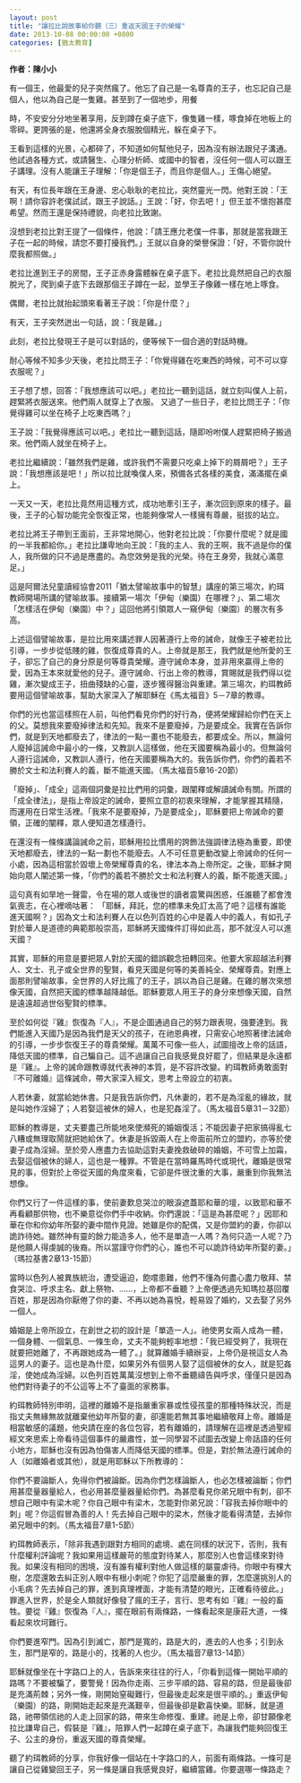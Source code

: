 ```yaml
---
layout: post
title: "讓拉比說故事給你聽（三）重返天國王子的榮耀"
date: 2013-10-08 00:00:00 +0800
categories: [猶太教育]
---
```


**作者：陳小小**

有一個王，他最愛的兒子突然瘋了。他忘了自己是一名尊貴的王子，也忘記自己是個人，他以為自己是一隻雞。甚至到了一個地步，用餐

時，不安安分分地坐著享用，反到蹲在桌子底下，像隻雞一樣，啄食掉在地板上的零碎。更誇張的是，他還將全身衣服脫個精光，躲在桌子下。

王看到這樣的光景，心都碎了，不知道如何幫他兒子，因為沒有辦法跟兒子溝通。他試過各種方式，或請醫生、心理分析師、或國中的智者，沒任何一個人可以跟王子講理。沒有人能讓王子理解：「你是個王子，而且你是個人。」王傷心絕望。

有天，有位長年跟在王身邊、忠心耿耿的老拉比，突然靈光一閃。他對王說：「王啊！請你容許老僕試試，跟王子說話。」王說：「好，你去吧！」但王並不懷抱甚麼希望。然而王還是保持禮貌，向老拉比致謝。

沒想到老拉比對王提了一個條件，他說：「請王應允老僕一件事，那就是當我跟王子在一起的時候，請您不要打擾我們。」王就以自身的榮譽保證：「好，不管你說什麼我都照做。」

老拉比進到王子的房間，王子正赤身露體躲在桌子底下。老拉比竟然把自己的衣服脫光了，爬到桌子底下去跟那個王子蹲在一起，並學王子像雞一樣在地上啄食。

偶爾，老拉比就抬起頭來看著王子說：「你是什麼？」

有天，王子突然迸出一句話，說：「我是雞。」

此刻，老拉比發現王子是可以對話的，便等候下一個合適的對話時機。

耐心等候不知多少天後，老拉比問王子：「你覺得雞在吃東西的時候，可不可以穿衣服呢？」

王子想了想，回答：「我想應該可以吧。」老拉比一聽到這話，就立刻叫僕人上前，趕緊將衣服送來。他們兩人就穿上了衣服。 又過了一些日子，老拉比問王子：「你覺得雞可以坐在椅子上吃東西嗎？」

王子說：「我覺得應該可以吧。」老拉比一聽到這話，隨即吩咐僕人趕緊把椅子搬過來。他們兩人就坐在椅子上。

老拉比繼續說：「雖然我們是雞，或許我們不需要只吃桌上掉下的屑屑吧？」王子說：「我想應該是吧！」所以拉比就喚僕人來，預備各式各樣的美食，滿滿擺在桌上。

一天又一天，老拉比竟然用這種方式，成功地牽引王子，漸次回到原來的樣子。最後，王子的心智功能完全恢復正常，也能夠像常人一樣擁有尊嚴，挺拔的站立。

老拉比將王子帶到王面前，王非常地開心，他對老拉比說：「你要什麼呢？就是國的一半我都給你。」老拉比謙卑地向王說：「我的主人、我的王啊，我不過是你的僕人，我所做的只不過是應盡的。為您效勞是我的光榮。待在王身旁，我就心滿意足。」

這是阿爾法兒童讀經協會2011「猶太譬喻故事中的智慧」講座的第三場次，約珥教師開場所講的譬喻故事。接續第一場次「伊甸（樂園）在哪裡？」、第二場次「怎樣活在伊甸（樂園）中？」這回他將引領眾人一窺伊甸（樂園）的層次有多高。

上述這個譬喻故事，是拉比用來講述罪人因著遵行上帝的誡命，就像王子被老拉比引導，一步步從低賤的雞，恢復成尊貴的人。上帝就是那王，我們就是他所愛的王子，卻忘了自己的身分原是何等尊貴榮耀。遵守誡命本身，並非用來贏得上帝的愛，因為王本來就愛他的兒子。遵守誡命、行出上帝的教導，賞賜就是我們得以從雞，漸次變成王子，扭曲殘缺的心靈，逐步獲得醫治與重建。第三場次，約珥教師要用這個譬喻故事，幫助大家深入了解耶穌在《馬太福音》5－7章的教導。

你們的光也當這樣照在人前，叫他們看見你們的好行為，便將榮耀歸給你們在天上的父。莫想我來要廢掉律法和先知。我來不是要廢掉，乃是要成全。我實在告訴你們，就是到天地都廢去了，律法的一點一畫也不能廢去，都要成全。所以，無論何人廢掉這誡命中最小的一條，又教訓人這樣做，他在天國要稱為最小的。但無論何人遵行這誡命，又教訓人遵行，他在天國要稱為大的。我告訴你們，你們的義若不勝於文士和法利賽人的義，斷不能進天國。（馬太福音5章16-20節）

「廢掉」、「成全」這兩個詞彙是拉比們用的詞彙，跟闡釋或解讀誡命有關。所謂的「成全律法」，是指上帝設定的誡命，要照立意的初衷來理解，才能掌握其精隨，而運用在日常生活裡。「我來不是要廢掉，乃是要成全」，耶穌要把上帝誡命的要領，正確的闡釋，眾人便知道怎樣遵行。

在還沒有一條條講論誡命之前，耶穌用拉比慣用的誇飾法強調律法極為重要，即使天地都廢去，律法的一點一劃也不能廢去。人不可任意更動改變上帝誡命的任何一小處，因為這相當於毀壞上帝榮耀尊貴的名，律法本為上帝所定。之後，耶穌才開始向眾人闡述第一條，「你們的義若不勝於文士和法利賽人的義，斷不能進天國。」

這句真有如旱地一聲雷，令在場的眾人或後世的讀者震驚與困惑，任誰聽了都會洩氣喪志，在心裡嘀咕著： 「耶穌，拜託，您的標準未免訂太高了吧？這樣有誰能進天國啊？」因為文士和法利賽人在以色列百姓的心中是義人中的義人，有如孔子對於華人是道德的典範那般崇高，耶穌將天國條件訂得如此高，那不就沒人可以進天國？

其實，耶穌的用意是要把眾人對於天國的錯誤觀念扭轉回來。他要大家超越法利賽人、文士、孔子或全世界的聖賢，看見天國是何等的美善純全、榮耀尊貴。對應上面那則譬喻故事，全世界的人好比瘋了的王子，誤以為自己是雞。在雞的層次來想像天國，自然把天國的標準越降越低。耶穌要眾人用王子的身分來想像天國，自然是遠遠超過世俗聖賢的標準。

至於如何從『雞』恢復為『人』，不是企圖通過自己的努力跟表現，強要達到。我們能進入天國乃是因為我們是天父的孩子，在祂恩典裡，只需安心地照著律法誡命的引導，一步步恢復王子的尊貴榮耀。萬萬不可像一些人，試圖擅改上帝的話語，降低天國的標準，自己騙自己。這不過讓自己自我感覺良好罷了，但結果是永遠都是『雞』。上帝的誡命跟教導就代表神的本質，是不容許改變。約珥教師勇敢面對『不可離婚』這條誡命，帶大家深入經文，思考上帝設立的初衷。

人若休妻，就當給她休書。只是我告訴你們，凡休妻的，若不是為淫亂的緣故，就是叫她作淫婦了；人若娶這被休的婦人，也是犯姦淫了。（馬太福音5章31－32節）

耶穌的教導是，丈夫要盡己所能地來使瀕死的婚姻復活；不能因妻子把家搞得亂七八糟或無理取鬧就把她給休了。休妻是拆毀兩人在上帝面前所立的盟約，亦等於使妻子成為淫婦。至於旁人應盡力去協助這對夫妻挽救破碎的婚姻，不可雪上加霜，去娶這個被休的婦人，這也是一種罪。不管是在當時羅馬時代或現代，離婚是很常見的事，但對於上帝從天國的角度來看，它卻是件很沈重的大事，嚴重到你我無法想像。

你們又行了一件這樣的事，使前妻歎息哭泣的眼淚遮蓋耶和華的壇，以致耶和華不再看顧那供物，也不樂意從你們手中收納。你們還說：「這是為甚麼呢？」因耶和華在你和你幼年所娶的妻中間作見證。她雖是你的配偶，又是你盟約的妻，你卻以詭詐待她。雖然神有靈的餘力能造多人，他不是單造一人嗎？為何只造一人呢？乃是他願人得虔誠的後裔。所以當謹守你們的心，誰也不可以詭詐待幼年所娶的妻。」（瑪拉基書2章13-15節）

當時以色列人被異族統治，遭受逼迫，飽嚐患難，他們不懂為何盡心盡力敬拜、禁食哭泣、呼求主名、獻上祭物、……，上帝都不垂聽？上帝便透過先知瑪拉基回覆百姓，那是因為你厭倦了你的妻、不再以她為喜悅，輕易毀了婚約，又去娶了另外一個人。

婚姻是上帝所設立，在創世之初的設計是「單造一人」。祂使男女兩人成為一體，一個身體、一個氣息、一條生命，丈夫不能夠輕率地想：「我已經受夠了，我現在就要把她離了，不再跟她成為一體了。」就算離婚手續辦妥，上帝仍是視這女人為這男人的妻子。這也是為什麼，如果另外有個男人娶了這個被休的女人，就是犯姦淫，使她成為淫婦。以色列百姓萬萬沒想到上帝不垂聽禱告與呼求，僅僅只是因為他們對待妻子的不公這等上不了臺面的家務事。

約珥教師特別申明，這裡的離婚不是指嚴重家暴或性侵孩童的那種特殊狀況，而是指丈夫無緣無故就離棄他幼年所娶的妻，卻還能若無其事地繼續敬拜上帝。離婚是相當敏感的議題，他央請在座的各位包容，若有離婚的，請理解在這裡是透過聖經經文來思索上帝看待這個事件的嚴肅性，並一同學習不試圖去改變上帝話語的任何小地方，耶穌也沒有因為怕傷害人而降低天國的標準。但是，對於無法遵行誡命的人（如離婚者或其他），就是用耶穌以下所教導的：

你們不要論斷人，免得你們被論斷。因為你們怎樣論斷人，也必怎樣被論斷；你們用甚麼量器量給人，也必用甚麼量器量給你們。為甚麼看見你弟兄眼中有刺，卻不想自己眼中有梁木呢？你自己眼中有梁木，怎能對你弟兄說：「容我去掉你眼中的刺」呢？你這假冒為善的人！先去掉自己眼中的梁木，然後才能看得清楚，去掉你弟兄眼中的刺。（馬太福音7章1-5節）

約珥教師表示，「除非我遇到跟對方相同的處境、處在同樣的狀況下，否則，我有什麼權利評論呢？我如果用這樣嚴苛的態度對待某人，那麼別人也會這樣來對待我。如果沒有相同的困境，沒有誰有權利對他人做這樣的屬靈虐待。你眼中有棵大樹，怎麼還敢去糾正別人眼中有根小刺呢？你犯了這麼嚴重的罪，怎麼還挑別人的小毛病？先去掉自己的罪，進到真理裡面，才能有清楚的眼光，正確看待彼此。」 罪進入世界，於是全人類就好像發了瘋的王子，言行、思考有如『雞』一般的畜牲。要從『雞』恢復為『人』，擺在眼前有兩條路，一條看起來是康莊大道，一條看起來坎坷難行。

你們要進窄門。因為引到滅亡，那門是寬的，路是大的，進去的人也多；引到永生，那門是窄的，路是小的，找著的人也少。（馬太福音7章13-14節）

耶穌就像坐在十字路口上的人，告訴來來往往的行人，「你看到這條一開始平順的路嗎？不要被騙了，要警覺！因為你走兩、三步平順的路、容易的路，但是最後卻是充滿荊棘；另外一條，剛開始窒礙難行，但最後走起來是很平順的。」重返伊甸（樂園）的路，剛開始走起來是充滿艱辛，但最後卻是歡喜快樂。耶穌，就是道路，祂帶領信祂的人走上回家的路，帶來生命修復、重建。祂是上帝，卻甘願像老拉比謙卑自己，假裝是『雞』，陪罪人們一起蹲在桌子底下，為讓我們能夠回復王子、公主的身份，重返天國的尊貴榮耀。

聽了約珥教師的分享，你我好像一個站在十字路口的人，前面有兩條路。一條可是讓自己從雞變回王子，另一條是讓自我感覺良好，繼續當雞。你要選哪一條路走？